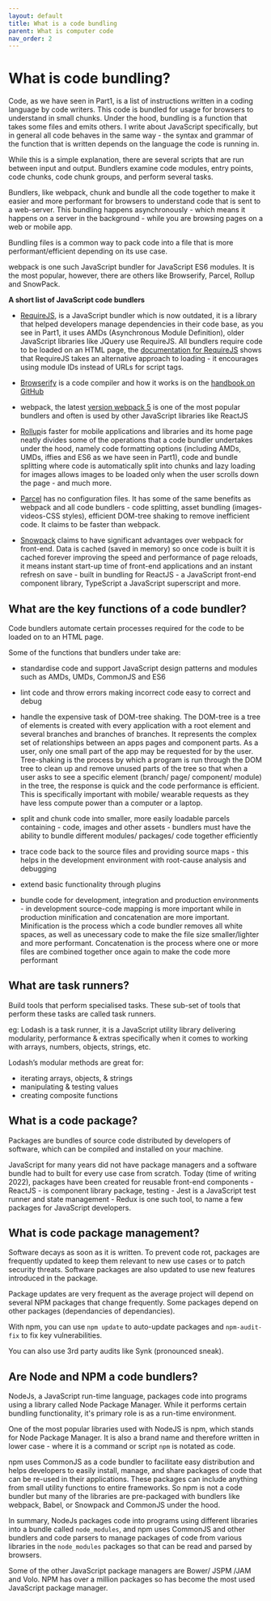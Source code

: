```yaml
---
layout: default
title: What is a code bundling
parent: What is computer code
nav_order: 2
---
```

# What is code bundling?

Code, as we have seen in Part1, is a list of instructions written in a coding language by code writers. This code is bundled for usage for browsers to understand in small chunks. Under the hood, bundling is a function that takes some files and emits others. I write about JavaScript specifically, but in general all code behaves in the same way - the syntax and grammar of the function that is written depends on the language the code is running in.

While this is a simple explanation, there are several scripts that are run between input and output. Bundlers examine code modules, entry points, code chunks, code chunk groups, and perform several tasks.

Bundlers, like webpack, chunk and bundle all the code together to make it easier and more performant for browsers to understand code that is sent to a web-server. This bundling happens asynchronously - which means it happens on a server in the background - while you are browsing pages on a web or mobile app.

Bundling files is a common way to pack code into a file that is more performant/efficient depending on its use case.

webpack is one such JavaScript bundler for JavaScript ES6 modules. It is the most popular, however, there are others like Browserify, Parcel, Rollup and SnowPack.

__A short list of JavaScript code bundlers__

- [RequireJS](https://requirejs.org/), is a JavaScript bundler which is now outdated, it is a library that helped developers manage dependencies in their code base, as you see in Part1, it uses AMDs (Asynchronous Module Definition), older JavaScript libraries like JQuery use RequireJS. All bundlers require code to be loaded on an HTML page, the [documentation for RequireJS](https://requirejs.org/docs/api.html) shows that RequireJS takes an alternative approach to loading - it encourages using module IDs instead of URLs for script tags.

- [Browserify](https://browserify.org/) is a code compiler and how it works is on the [handbook on GitHub](https://github.com/browserify/browserify-handbook)

- webpack, the latest [version webpack 5](https://webpack.js.org/blog/2020-10-10-webpack-5-release/) is one of the most popular bundlers and often is used by other JavaScript libraries like ReactJS

- [Rollup](https://rollupjs.org/)is faster for mobile applications and libraries and its home page neatly divides some of the operations that a code bundler undertakes under the hood, namely code formatting options (including AMDs, UMDs, iffies and ES6 as we have seen in Part1), code and bundle splitting where code is automatically split into chunks and lazy loading for images allows images to be loaded only when the user scrolls down the page - and much more. 

- [Parcel](https://parceljs.org/) has no configuration files. It has some of the same benefits as webpack and all code bundlers - code splitting, asset bundling (images-videos-CSS styles), efficient DOM-tree shaking to remove inefficient code. It claims to be faster than webpack.

- [Snowpack](https://www.snowpack.dev/) claims to have significant advantages over webpack for front-end. Data is cached (saved in memory) so once code is built it is cached forever improving the speed and performance of page reloads, it means instant start-up time of front-end applications and an instant refresh on save - built in bundling for ReactJS - a JavaScript front-end component library, TypeScript a JavaScript superscript and more.

## What are the key functions of a code bundler?

Code bundlers automate certain processes required for the code to be loaded on to an HTML page.

Some of the functions that bundlers under take are:

- standardise code and support JavaScript design patterns and modules such as AMDs, UMDs, CommonJS and ES6

- lint code and throw errors making incorrect code easy to correct and debug

- handle the expensive task of DOM-tree shaking. The DOM-tree is a tree of elements is created with every application with a root element and several branches and branches of branches. It represents the complex set of relationships between an apps pages and component parts. As a user, only one small part of the app may be requested for by the user. Tree-shaking is the process by which a program is run through the DOM tree to clean up and remove unused parts of the tree so that when a user asks to see a specific element (branch/ page/ component/ module) in the tree, the response is quick and the code performance is efficient. This is specifically important with mobile/ wearable requests as they have less compute power than a computer or a laptop.

- split and chunk code into smaller, more easily loadable parcels containing - code, images and other assets - bundlers must have the ability to bundle different modules/ packages/ code together efficiently

- trace code back to the source files and providing source maps - this helps in the development environment with root-cause analysis and debugging

- extend basic functionality through plugins

- bundle code for development, integration and production environments - in development source-code mapping is more important while in production minification and concatenation are more important. Minification is the process which a code bundler removes all white spaces, as well as unecessary code to make the file size smaller/lighter and more performant. Concatenation is the process where one or more files are combined together once again to make the code more performant

## What are task runners?

Build tools that perform specialised tasks. These sub-set of tools that perform these tasks are called task runners.

eg: Lodash is a task runner, it is a JavaScript utility library delivering modularity, performance & extras specifically when it comes to working with arrays, numbers, objects, strings, etc.

Lodash’s modular methods are great for:

- iterating arrays, objects, & strings
- manipulating & testing values
- creating composite functions

## What is a code package?

Packages are bundles of source code distributed by developers of software, which can be compiled and installed on your machine.

JavaScript for many years did not have package managers and a software bundle had to built for every use case from scratch. Today (time of writing 2022), packages have been created for reusable front-end components - ReactJS - is component library package, testing - Jest is a JavaScript test runner and state management - Redux is one such tool, to name a few packages for JavaScript developers.

## What is code package management?

Software decays as soon as it is written. To prevent code rot, packages are frequently updated to keep them relevant to new use cases or to patch security threats. Software packages are also updated to use new features introduced in the package.

Package updates are very frequent as the average project will depend on several NPM packages that change frequently. Some packages depend on other packages (dependancies of dependancies).

With npm, you can use `npm update` to auto-update packages and `npm-audit-fix` to fix key vulnerabilities.

You can also use 3rd party audits like Synk (pronounced sneak).

## Are Node and NPM a code bundlers?

NodeJs, a JavaScript run-time language, packages code into programs using a library called Node Package Manager. While it performs certain bundling functionality, it's primary role is as a run-time environment.

One of the most popular libraries used with NodeJS is npm, which stands for Node Package Manager. It is also a brand name and therefore written in lower case - where it is a command or script `npm` is notated as code.

npm uses CommonJS as a code bundler to facilitate easy distribution and helps developers to easily install, manage, and share packages of code that can be re-used in their applications. These packages can include anything from small utility functions to entire frameworks. So npm is not a code bundler but many of the libraries are pre-packaged with bundlers like webpack, Babel, or Snowpack and CommonJS under the hood.

In summary, NodeJs packages code into programs using different libraries into a bundle called `node_modules`, and npm uses CommonJS and other bundlers and code parsers to manage packages of code from various libraries in the `node_modules` packages so that can be read and parsed by browsers.

Some of the other JavaScript package managers are Bower/ JSPM /JAM and Volo. NPM has over a million packages so has become the most used JavaScript package manager.
